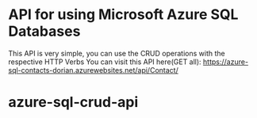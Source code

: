 # API for using Microsoft Azure SQL Databases

This API is very simple, you can use the CRUD operations with the respective HTTP Verbs 
You can visit this API here(GET all): https://azure-sql-contacts-dorian.azurewebsites.net/api/Contact/


# azure-sql-crud-api

